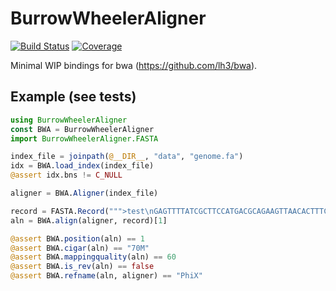 # BurrowWheelerAligner

[![Build Status](https://github.com/jonathanBieler/BurrowWheelerAligner.jl/actions/workflows/CI.yml/badge.svg?branch=main)](https://github.com/jonathanBieler/BurrowWheelerAligner.jl/actions/workflows/CI.yml?query=branch%3Amain)
[![Coverage](https://codecov.io/gh/jonathanBieler/BurrowWheelerAligner.jl/branch/main/graph/badge.svg)](https://codecov.io/gh/jonathanBieler/BurrowWheelerAligner.jl)


Minimal WIP bindings for bwa (https://github.com/lh3/bwa).

## Example (see tests)

```julia
using BurrowWheelerAligner
const BWA = BurrowWheelerAligner
import BurrowWheelerAligner.FASTA

index_file = joinpath(@__DIR__, "data", "genome.fa")
idx = BWA.load_index(index_file)
@assert idx.bns != C_NULL

aligner = BWA.Aligner(index_file)

record = FASTA.Record(""">test\nGAGTTTTATCGCTTCCATGACGCAGAAGTTAACACTTTCGGATATTTCTGATGAGTCGAAAAATTATCTT""")
aln = BWA.align(aligner, record)[1]

@assert BWA.position(aln) == 1
@assert BWA.cigar(aln) == "70M"
@assert BWA.mappingquality(aln) == 60
@assert BWA.is_rev(aln) == false
@assert BWA.refname(aln, aligner) == "PhiX"
```
